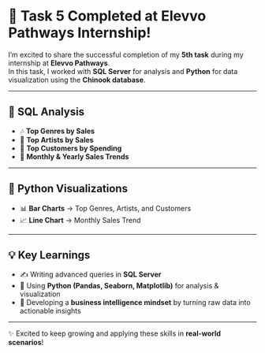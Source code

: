 # 🚀 Task 5 Completed at Elevvo Pathways Internship!  

I’m excited to share the successful completion of my **5th task** during my internship at **Elevvo Pathways**.  
In this task, I worked with **SQL Server** for analysis and **Python** for data visualization using the **Chinook database**.  

---

## 🔹 SQL Analysis  
- 🎶 **Top Genres by Sales**  
- 🎤 **Top Artists by Sales**  
- 👥 **Top Customers by Spending**  
- 📆 **Monthly & Yearly Sales Trends**  

---

## 🔹 Python Visualizations  
- 📊 **Bar Charts** → Top Genres, Artists, and Customers  
- 📈 **Line Chart** → Monthly Sales Trend  

---

## 💡 Key Learnings  
- ✍️ Writing advanced queries in **SQL Server**  
- 🐍 Using **Python (Pandas, Seaborn, Matplotlib)** for analysis & visualization  
- 🧠 Developing a **business intelligence mindset** by turning raw data into actionable insights  

---

✨ Excited to keep growing and applying these skills in **real-world scenarios**!  
